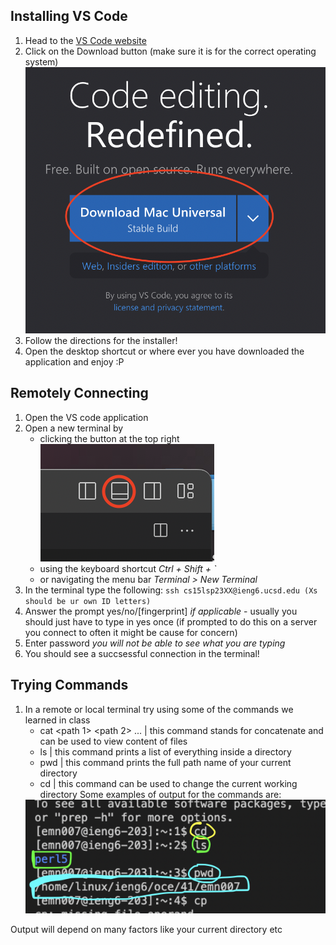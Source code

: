 ## Installing VS Code
1. Head to the [VS Code website](https://code.visualstudio.com/)
2. Click on the Download button (make sure it is for the correct operating system)
![Image](images/vs.png)
4. Follow the directions for the installer!
5. Open the desktop shortcut or where ever you have downloaded the application and enjoy :P

## Remotely Connecting
1. Open the VS code application
2. Open a new terminal by
    - clicking the button at the top right
    ![Image](images/term.png)
    - using the keyboard shortcut *Ctrl + Shift + `*
    - or navigating the menu bar *Terminal > New Terminal*
3. In the terminal type the following:
`ssh cs15lsp23XX@ieng6.ucsd.edu (Xs should be ur own ID letters)`
4. Answer the prompt yes/no/[fingerprint] *if applicable* 
        - usually you should just have to type in yes once (if prompted to do this on a server you connect to often it might be cause for concern)
6. Enter password *you will not be able to see what you are typing*
7. You should see a succsessful connection in the terminal!

## Trying Commands
1. In a remote or local terminal try using some of the commands we learned in class
    - cat <path 1> <path 2> ... | this command stands for concatenate and can be used to view content of files
    - ls <path> | this command prints a list of everything inside a directory
    - pwd | this command prints the full path name of your current directory 
    - cd <path> | this command can be used to change the current working directory
Some examples of output for the commands are:
    <img src="images/cmds.png"/>
Output will depend on many factors like your current directory etc
